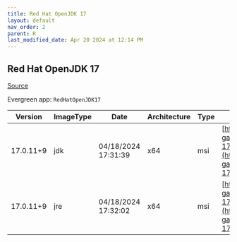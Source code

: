 ```yaml
---
title: Red Hat OpenJDK 17
layout: default
nav_order: 2
parent: R
last_modified_date: Apr 20 2024 at 12:14 PM
---
```


## Red Hat OpenJDK 17

[Source](https://developers.redhat.com/products/openjdk/overview)

Evergreen app: `RedHatOpenJDK17`

| Version   | ImageType | Date                | Architecture | Type | URI                                                                                                                                                                                                                                                                        |
| --------- | --------- | ------------------- | ------------ | ---- | -------------------------------------------------------------------------------------------------------------------------------------------------------------------------------------------------------------------------------------------------------------------------- |
| 17.0.11+9 | jdk       | 04/18/2024 17:31:39 | x64          | msi  | [https://developers.redhat.com/content-gateway/file/pub/openjdk/adoptium/April_2024/java-17-openjdk-17.0.11.0.9-1.win.x86_64.msi](https://developers.redhat.com/content-gateway/file/pub/openjdk/adoptium/April_2024/java-17-openjdk-17.0.11.0.9-1.win.x86_64.msi)         |
| 17.0.11+9 | jre       | 04/18/2024 17:32:02 | x64          | msi  | [https://developers.redhat.com/content-gateway/file/pub/openjdk/adoptium/April_2024/java-17-openjdk-17.0.11.0.9-1.jre.win.x86_64.msi](https://developers.redhat.com/content-gateway/file/pub/openjdk/adoptium/April_2024/java-17-openjdk-17.0.11.0.9-1.jre.win.x86_64.msi) |
